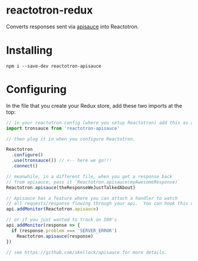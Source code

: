 # reactotron-redux

Converts responses sent via [apisauce](https://github.com/skellock/apisauce) into
Reactotron.

# Installing

`npm i --save-dev reactotron-apisauce`


# Configuring

In the file that you create your Redux store, add these two imports at the top:

```js
// in your reactotron config (where you setup Reactotron) add this as a plugin.
import tronsauce from 'reactotron-apisauce'

// then plug it in when you configure Reactotron.

Reactotron
  .configure()
  .use(tronsauce()) // <-- here we go!!!
  .connect()

// meanwhile, in a different file, when you get a response back
// from apisauce, pass it `Reactotron.apisauce(myAwesomeResponse)`
Reactotron.apisauce(theResponseWeJustTalkedAbout)

// Apisauce has a feature where you can attach a handler to watch
// all requests/response flowing through your api.  You can hook this up:
api.addMonitor(Reactotron.apisauce)

// or if you just wanted to track on 500's
api.addMonitor(response => {
  if (response.problem === 'SERVER_ERROR')
    Reactotron.apisauce(response)
})

// see https://github.com/skellock/apisauce for more details.
```
